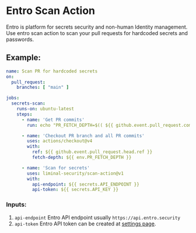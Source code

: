 # Entro Scan Action

Entro is platform for secrets security and non-human Identity management.
Use entro scan action to scan your pull requests for hardcoded secrets and passwords.

## Example:

```yaml
name: Scan PR for hardcoded secrets
on:
  pull_request:
    branches: [ "main" ]

jobs:
  secrets-scan:
    runs-on: ubuntu-latest
    steps:
      - name: 'Get PR commits'
        run: echo "PR_FETCH_DEPTH=$(( ${{ github.event.pull_request.commits }} + 1 ))" >> "${GITHUB_ENV}"

      - name: 'Checkout PR branch and all PR commits'
        uses: actions/checkout@v4
        with:
          ref: ${{ github.event.pull_request.head.ref }}
          fetch-depth: ${{ env.PR_FETCH_DEPTH }}

      - name: 'Scan for secrets'
        uses: liminal-security/scan-action@v1
        with:
          api-endpoint: ${{ secrets.API_ENDPOINT }}
          api-token: ${{ secrets.API_KEY }}
```

### Inputs:

1. `api-endpoint` Entro API endpoint usually `https://api.entro.security`
2. `api-token` Entro API token can be created at [settings page](https://app.entro.security/admin/settings?tab=api-keys).


